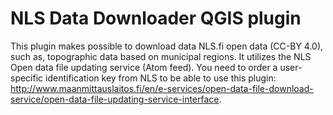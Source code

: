 
# NLS Data Downloader QGIS plugin

This plugin makes possible to download data NLS.fi open data (CC-BY 4.0), such as, topographic data based on municipal regions. It utilizes the NLS Open data file updating service (Atom feed). You need to order a user-specific identification key from NLS to be able to use this plugin: http://www.maanmittauslaitos.fi/en/e-services/open-data-file-download-service/open-data-file-updating-service-interface.
